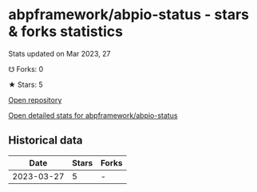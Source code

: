 # abpframework/abpio-status - stars & forks statistics

Stats updated on Mar 2023, 27

☋ Forks: 0

★ Stars: 5

[Open repository](https://github.com/abpframework/abpio-status)

[Open detailed stats for abpframework/abpio-status](https://reviewgithub.com/rep/abpframework/abpio-status)

## Historical data
| Date | Stars | Forks |
|------|-------|-------|
| 2023-03-27 | 5 | - | 

